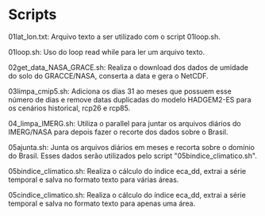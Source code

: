 # Scripts

01lat_lon.txt: Arquivo texto a ser utilizado com o script 01loop.sh.

01loop.sh: Uso do loop read while para ler um arquivo texto.

02get_data_NASA_GRACE.sh: Realiza o download dos dados de umidade do solo do GRACCE/NASA, conserta a data e gera o NetCDF.

03limpa_cmip5.sh: Adiciona os dias 31 ao meses que possuem esse número de dias e remove datas duplicadas do modelo HADGEM2-ES para os cenários historical, rcp26 e rcp85.

04_limpa_IMERG.sh: Utiliza o parallel para juntar os arquivos diários do IMERG/NASA para depois fazer o recorte dos dados sobre o Brasil.

05ajunta.sh: Junta os arquivos diários em meses e recorta sobre o domínio do Brasil. Esses dados serão utilizados pelo script "05bindice_climatico.sh".

05bindice_climatico.sh: Realiza o cálculo do índice eca_dd, extrai a série temporal e salva no formato texto para várias áreas.

05cindice_climatico.sh: Realiza o cálculo do índice eca_dd, extrai a série temporal e salva no formato texto para apenas uma área.
